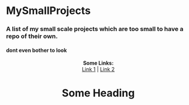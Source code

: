 # MySmallProjects
### A list of my small scale projects which are too small to have a repo of their own.
#### dont even bother to look

<p align="center">
  <b>Some Links:</b><br>
  <a href="#">Link 1</a> |
  <a href="#">Link 2</a> 
</p>

<h1 align="center">Some Heading</h1>